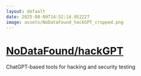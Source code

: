 ```yaml
---
layout: default
date: 2025-08-09T14:52:14.952227
image: assets/NoDataFound_hackGPT_cropped.png
---
```


# [NoDataFound/hackGPT](https://github.com/NoDataFound/hackGPT)

ChatGPT-based tools for hacking and security testing
